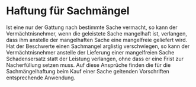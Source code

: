 # Haftung für Sachmängel

Ist eine nur der Gattung nach bestimmte Sache vermacht, so kann der Vermächtnisnehmer, wenn die geleistete Sache mangelhaft ist, verlangen, dass ihm anstelle der mangelhaften Sache eine mangelfreie geliefert wird. Hat der Beschwerte einen Sachmangel arglistig verschwiegen, so kann der Vermächtnisnehmer anstelle der Lieferung einer mangelfreien Sache Schadensersatz statt der Leistung verlangen, ohne dass er eine Frist zur Nacherfüllung setzen muss. Auf diese Ansprüche finden die für die Sachmängelhaftung beim Kauf einer Sache geltenden Vorschriften entsprechende Anwendung. 

